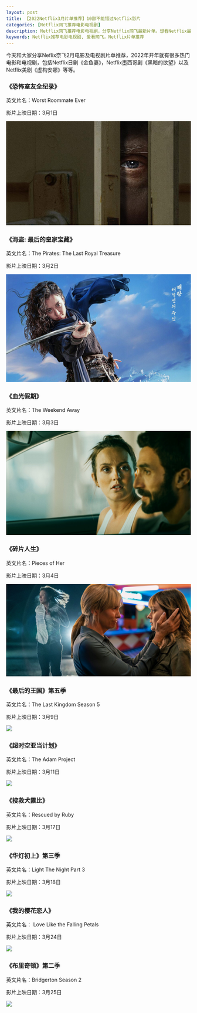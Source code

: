 ```yaml
---
layout: post
title: 【2022Netflix3月片单推荐】10部不能错过Netflix影片
categories: [Netflix网飞推荐电影电视剧]
description: Netflix网飞推荐电影电视剧，分享Netflix网飞最新片单。想看Netflix最新的影视资讯及电影电视剧片单，请关注爱看网飞Netflix。
keywords: Netflix推荐电影电视剧, 爱看网飞，Netflix片单推荐
---
```

今天和大家分享Neflix奈飞2月电影及电视剧片单推荐，2022年开年就有很多热门电影和电视剧，包括Netflix日剧《金鱼妻》，Netflix墨西哥剧《黑暗的欲望》以及Netflix美剧《虚构安娜》等等。

### 《恐怖室友全纪录》

英文片名：Worst Roommate Ever

影片上映日期：3月1日

![](/images/blog/netflix-Worst-Roommate-Ever.jpg)

### 《海盗: 最后的皇家宝藏》

英文片名：The Pirates: The Last Royal Treasure

影片上映日期：3月2日

![](/images/blog/The-Pirates-The-Last-Royal-netflix.jpeg)

### 《血光假期》

英文片名：The Weekend Away

影片上映日期：3月3日

![](/images/blog/netflix-The-Weekend-Away.jpeg)

### 《碎片人生》

英文片名：Pieces of Her

影片上映日期：3月4日

![](/images/blog/pieces-of-her-netflix.jpg)

### 《最后的王国》第五季

英文片名：The Last Kingdom Season 5 

影片上映日期：3月9日

![](/images/blog/The-Last-Kingdom-Season-5-netflix.jpg)

### 《超时空亚当计划》

英文片名：The Adam Project

影片上映日期：3月11日

![](/images/blog/netflix-The-Adam-Project.jpg)

### 《搜救犬露比》

英文片名：Rescued by Ruby

影片上映日期：3月17日

![](/images/blog/netflix-Rescued-by-Ruby.jpg)

### 《华灯初上》第三季

英文片名：Light The Night Part 3

影片上映日期：3月18日

![](/images/blog/netflix-Light-The-Night.jpg)

### 《我的樱花恋人》

英文片名： Love Like the Falling Petals

影片上映日期：3月24日

![](/images/blog/netflix-Love-Like-the-Falling-Petals.jpg)

### 《布里奇顿》第二季

英文片名：Bridgerton Season 2 

影片上映日期：3月25日

![](/images/blog/netflix-Bridgerton-Season-2.jpg)









